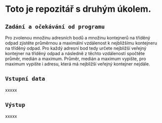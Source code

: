 # Toto je repozitář s druhým úkolem.
## `Zadání a očekávání od programu`
Pro zvolenou množinu adresních bodů a množinu kontejnerů na tříděný odpad zjistěte průměrnou a maximální vzdálenost k nejbližšímu kontejneru na tříděný odpad. Pro každý adresní bod tedy určete nejbližší veřejný kontejner na tříděný odpad a následně z těchto vzdáleností spočtěte průměr, medián a maximum. Průměr, medián a maximum vypište, pro maximum vypište i adresu, která má nejbližší veřejný kontejner nejdále. 
## `Vstupní data`
xxxxx
## `Výstup`
xxxxx
